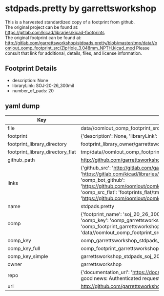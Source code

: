 # stdpads.pretty by garrettsworkshop  
This is a harvested standardized copy of a footprint from github.  
The original project can be found at:  
https://gitlab.com/kicad/libraries/kicad-footprints  
The original footprint can be found at:
http://gitlab.com/garrettsworkshop/stdpads.pretty/blob/master/tmp/data//oomlout_oomp_footprint_src/ZipHole_3.048mm_NPTH.kicad_mod
Please consult that link for additional, details, files, and license information.  
## Footprint Details
* description: None  
* libraryLink: SOJ-20-26_300mil  
* number_of_pads: 20  
## yaml dump  
| Key | Value |  
| --- | --- |  
| file | data//oomlout_oomp_footprint_src/stdpads.pretty/SOJ-20-26_300mil.kicad_mod |  
| footprint | {'description': None, 'libraryLink': 'SOJ-20-26_300mil', 'number_of_pads': 20} |  
| footprint_library_directory | footprint_library_owner/garrettsworkshop_stdpads.pretty |  
| footprint_library_directory_flat | tmp/data//oomlout_oomp_footprint_src/footprints_flat/garrettsworkshop_stdpads_soj_20_26_300mil/working |  
| github_path | http://github.com/garrettsworkshop/stdpads.pretty/blob/master/tmp/data//oomlout_oomp_footprint_src/SOJ-20-26_300mil.kicad_mod |  
| links | {'github_src': 'http://gitlab.com/garrettsworkshop/stdpads.pretty/blob/master/tmp/data//oomlout_oomp_footprint_src/ZipHole_3.048mm_NPTH.kicad_mod', 'github_src_repo': 'https://gitlab.com/kicad/libraries/kicad-footprints', 'oomp_bot': 'tmp/data//oomlout_oomp_footprint_src/footprints/garrettsworkshop_stdpads_soj_20_26_300mil/working', 'oomp_bot_github': 'https://github.com/oomlout/oomlout_oomp_footprint_bot/tree/main/tmp/data//oomlout_oomp_footprint_src/footprints/garrettsworkshop_stdpads_soj_20_26_300mil/working', 'oomp_src_flat': 'footprints_flat/tmp/data//oomlout_oomp_footprint_src/footprints_flat/garrettsworkshop_stdpads_soj_20_26_300mil/working', 'oomp_src_flat_github': 'https://github.com/oomlout/oomlout_oomp_footprint_src/tree/main/tmp/data//oomlout_oomp_footprint_src/footprints_flat/garrettsworkshop_stdpads_soj_20_26_300mil/working'} |  
| name | stdpads.pretty |  
| oomp | {'footprint_name': 'soj_20_26_300mil', 'library_name': 'stdpads', 'md5': 'fd5bcfade0df2bb5580599f94dff2d8a', 'md5_10': 'fd5bcfade0', 'md5_5': 'fd5bc', 'md5_6': 'fd5bcf', 'oomp_key': 'oomp_garrettsworkshop_stdpads_soj_20_26_300mil', 'oomp_key_extra': 'oomp_footprint_garrettsworkshop_stdpads_soj_20_26_300mil', 'oomp_key_full': 'oomp_footprint_garrettsworkshop_stdpads_soj_20_26_300mil_fd5bcf', 'oomp_key_simple': 'garrettsworkshop_stdpads_soj_20_26_300mil', 'original_filename': 'data//oomlout_oomp_footprint_src/stdpads.pretty/SOJ-20-26_300mil.kicad_mod', 'owner_name': 'garrettsworkshop'} |  
| oomp_key | oomp_garrettsworkshop_stdpads_soj_20_26_300mil |  
| oomp_key_full | oomp_footprint_garrettsworkshop_stdpads_soj_20_26_300mil |  
| oomp_key_simple | garrettsworkshop_stdpads_soj_20_26_300mil |  
| owner | garrettsworkshop |  
| repo | {'documentation_url': 'https://docs.github.com/rest/overview/resources-in-the-rest-api#rate-limiting', 'message': "API rate limit exceeded for 84.66.142.224. (But here's the good news: Authenticated requests get a higher rate limit. Check out the documentation for more details.)"} |  
| url | http://github.com/garrettsworkshop/stdpads.pretty |  

